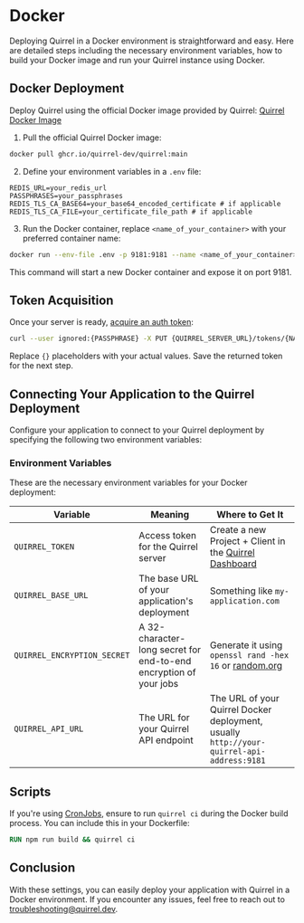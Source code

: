 # Docker

Deploying Quirrel in a Docker environment is straightforward and easy. Here are detailed steps including the necessary environment variables, how to build your Docker image and run your Quirrel instance using Docker.

## Docker Deployment

Deploy Quirrel using the official Docker image provided by Quirrel: [Quirrel Docker Image](https://github.com/orgs/quirrel-dev/packages/container/package/quirrel)

1. Pull the official Quirrel Docker image:

```bash
docker pull ghcr.io/quirrel-dev/quirrel:main
```

2. Define your environment variables in a `.env` file:

```env
REDIS_URL=your_redis_url
PASSPHRASES=your_passphrases
REDIS_TLS_CA_BASE64=your_base64_encoded_certificate # if applicable
REDIS_TLS_CA_FILE=your_certificate_file_path # if applicable
```

3. Run the Docker container, replace `<name_of_your_container>` with your preferred container name:

```bash
docker run --env-file .env -p 9181:9181 --name <name_of_your_container> ghcr.io/quirrel-dev/quirrel:main
```

This command will start a new Docker container and expose it on port 9181.

## Token Acquisition

Once your server is ready, [acquire an auth token](https://api.quirrel.dev/documentation/static/index.html#/Admin/put_tokens__id_):

```bash
curl --user ignored:{PASSPHRASE} -X PUT {QUIRREL_SERVER_URL}/tokens/{NAME_OF_TOKEN}
```

Replace `{}` placeholders with your actual values. Save the returned token for the next step.

## Connecting Your Application to the Quirrel Deployment

Configure your application to connect to your Quirrel deployment by specifying the following two environment variables:

### Environment Variables

These are the necessary environment variables for your Docker deployment:

| Variable                    | Meaning                                                           | Where to Get It                                                                                                                                                            |
| --------------------------- | ----------------------------------------------------------------- | -------------------------------------------------------------------------------------------------------------------------------------------------------------------------- |
| `QUIRREL_TOKEN`             | Access token for the Quirrel server                               | Create a new Project + Client in the [Quirrel Dashboard](https://quirrel.dev/dashboard)                                                                                    |
| `QUIRREL_BASE_URL`          | The base URL of your application's deployment                     | Something like `my-application.com`                                                                                                                                        |
| `QUIRREL_ENCRYPTION_SECRET` | A 32-character-long secret for end-to-end encryption of your jobs | Generate it using `openssl rand -hex 16` or [random.org](https://www.random.org/strings/?num=2&len=16&digits=on&upperalpha=on&loweralpha=on&unique=on&format=html&rnd=new) |
| `QUIRREL_API_URL`           | The URL for your Quirrel API endpoint                             | The URL of your Quirrel Docker deployment, usually `http://your-quirrel-api-address:9181`                                                                                  |

## Scripts

If you're using [CronJobs](/api/cronjob), ensure to run `quirrel ci` during the Docker build process. You can include this in your Dockerfile:

```Dockerfile
RUN npm run build && quirrel ci
```

## Conclusion

With these settings, you can easily deploy your application with Quirrel in a Docker environment. If you encounter any issues, feel free to reach out to [troubleshooting@quirrel.dev](mailto:troubleshooting@quirrel.dev).

